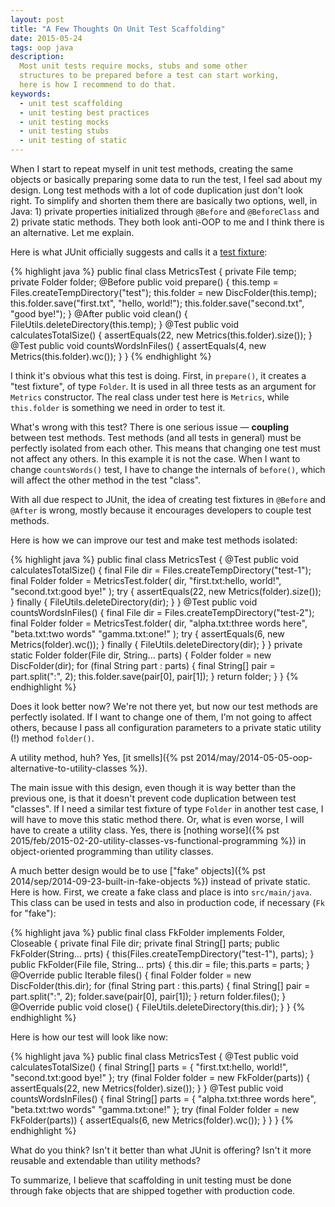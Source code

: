 ```yaml
---
layout: post
title: "A Few Thoughts On Unit Test Scaffolding"
date: 2015-05-24
tags: oop java
description:
  Most unit tests require mocks, stubs and some other
  structures to be prepared before a test can start working,
  here is how I recommend to do that.
keywords:
  - unit test scaffolding
  - unit testing best practices
  - unit testing mocks
  - unit testing stubs
  - unit testing of static
---
```


When I start to repeat myself in unit test methods, creating
the same objects or basically preparing some data to run the test,
I feel sad about my design. Long test methods with a lot of code
duplication just don't look right. To simplify and shorten them
there are basically two options, well, in Java: 1) private properties
initialized through `@Before` and `@BeforeClass` and 2) private static
methods. They both look anti-OOP to me and I think there is an
alternative. Let me explain.

<!--more-->

Here is what JUnit officially suggests and calls it a
[test fixture](http://junit.org/faq.html#atests_2):

{% highlight java %}
public final class MetricsTest {
  private File temp;
  private Folder folder;
  @Before
  public void prepare() {
    this.temp = Files.createTempDirectory("test");
    this.folder = new DiscFolder(this.temp);
    this.folder.save("first.txt", "hello, world!");
    this.folder.save("second.txt", "good bye!");
  }
  @After
  public void clean() {
    FileUtils.deleteDirectory(this.temp);
  }
  @Test
  public void calculatesTotalSize() {
    assertEquals(22, new Metrics(this.folder).size());
  }
  @Test
  public void countsWordsInFiles() {
    assertEquals(4, new Metrics(this.folder).wc());
  }
}
{% endhighlight %}

I think it's obvious what this test is doing. First, in `prepare()`,
it creates a "test fixture", of type `Folder`. It is used in all three
tests as an argument for `Metrics` constructor. The real class under
test here is `Metrics`, while `this.folder` is something we need
in order to test it.

What's wrong with this test? There is one serious issue &mdash;
**coupling** between test methods. Test methods (and all tests in general)
must be perfectly isolated from each other. This means that changing
one test must not affect any others. In this example it is not the case.
When I want to change `countsWords()` test, I have to change the internals
of `before()`, which will affect the other method in the test "class".

With all due respect to JUnit, the idea of creating test fixtures in
`@Before` and `@After` is wrong, mostly because it encourages
developers to couple test methods.

Here is how we can improve our test and make test methods isolated:

{% highlight java %}
public final class MetricsTest {
  @Test
  public void calculatesTotalSize() {
    final File dir = Files.createTempDirectory("test-1");
    final Folder folder = MetricsTest.folder(
      dir,
      "first.txt:hello, world!",
      "second.txt:good bye!"
    );
    try {
      assertEquals(22, new Metrics(folder).size());
    } finally {
      FileUtils.deleteDirectory(dir);
    }
  }
  @Test
  public void countsWordsInFiles() {
    final File dir = Files.createTempDirectory("test-2");
    final Folder folder = MetricsTest.folder(
      dir,
      "alpha.txt:three words here",
      "beta.txt:two words"
      "gamma.txt:one!"
    );
    try {
      assertEquals(6, new Metrics(folder).wc());
    } finally {
      FileUtils.deleteDirectory(dir);
    }
  }
  private static Folder folder(File dir, String... parts) {
    Folder folder = new DiscFolder(dir);
    for (final String part : parts) {
      final String[] pair = part.split(":", 2);
      this.folder.save(pair[0], pair[1]);
    }
    return folder;
  }
}
{% endhighlight %}

Does it look better now? We're not there yet, but now our test
methods are perfectly isolated. If I want to change one of them,
I'm not going to affect others, because I pass all configuration
parameters to a private static utility (!) method `folder()`.

A utility method, huh? Yes,
[it smells]({% pst 2014/may/2014-05-05-oop-alternative-to-utility-classes %}).

The main issue with this design, even though it is way better than
the previous one, is that it doesn't prevent code duplication between
test "classes". If I need a similar test fixture of type `Folder` in
another test case, I will have to move this static method there. Or,
what is even worse, I will have to create a utility class.
Yes, there is [nothing worse]({% pst 2015/feb/2015-02-20-utility-classes-vs-functional-programming %})
in object-oriented programming than utility classes.

A much better design would be to use
["fake" objects]({% pst 2014/sep/2014-09-23-built-in-fake-objects %})
instead of private static. Here is how. First, we create a fake class
and place is into `src/main/java`. This class can be used in tests
and also in production code, if necessary (`Fk` for "fake"):

{% highlight java %}
public final class FkFolder implements Folder, Closeable {
  private final File dir;
  private final String[] parts;
  public FkFolder(String... prts) {
    this(Files.createTempDirectory("test-1"), parts);
  }
  public FkFolder(File file, String... prts) {
    this.dir = file;
    this.parts = parts;
  }
  @Override
  public Iterable<File> files() {
    final Folder folder = new DiscFolder(this.dir);
    for (final String part : this.parts) {
      final String[] pair = part.split(":", 2);
      folder.save(pair[0], pair[1]);
    }
    return folder.files();
  }
  @Override
  public void close() {
    FileUtils.deleteDirectory(this.dir);
  }
}
{% endhighlight %}

Here is how our test will look like now:

{% highlight java %}
public final class MetricsTest {
  @Test
  public void calculatesTotalSize() {
    final String[] parts = {
      "first.txt:hello, world!",
      "second.txt:good bye!"
    };
    try (final Folder folder = new FkFolder(parts)) {
      assertEquals(22, new Metrics(folder).size());
    }
  }
  @Test
  public void countsWordsInFiles() {
    final String[] parts = {
      "alpha.txt:three words here",
      "beta.txt:two words"
      "gamma.txt:one!"
    };
    try (final Folder folder = new FkFolder(parts)) {
      assertEquals(6, new Metrics(folder).wc());
    }
  }
}
{% endhighlight %}

What do you think? Isn't it better than what JUnit is offering?
Isn't it more reusable and extendable than utility methods?

To summarize, I believe that scaffolding in unit testing must be
done through fake objects that are shipped together with production
code.

